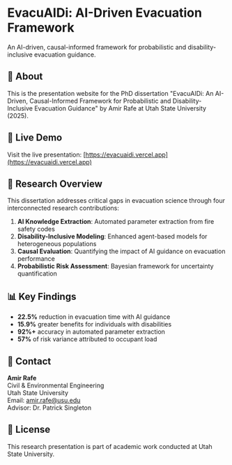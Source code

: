 # EvacuAIDi: AI-Driven Evacuation Framework

An AI-driven, causal-informed framework for probabilistic and disability-inclusive evacuation guidance.

## 📖 About

This is the presentation website for the PhD dissertation "EvacuAIDi: An AI-Driven, Causal-Informed Framework for Probabilistic and Disability-Inclusive Evacuation Guidance" by Amir Rafe at Utah State University (2025).

## 🚀 Live Demo

Visit the live presentation: [https://evacuaidi.vercel.app](https://evacuaidi.vercel.app)

## 🔬 Research Overview

This dissertation addresses critical gaps in evacuation science through four interconnected research contributions:

1. **AI Knowledge Extraction**: Automated parameter extraction from fire safety codes
2. **Disability-Inclusive Modeling**: Enhanced agent-based models for heterogeneous populations
3. **Causal Evaluation**: Quantifying the impact of AI guidance on evacuation performance
4. **Probabilistic Risk Assessment**: Bayesian framework for uncertainty quantification

## 📊 Key Findings

- **22.5%** reduction in evacuation time with AI guidance
- **15.9%** greater benefits for individuals with disabilities
- **92%+** accuracy in automated parameter extraction
- **57%** of risk variance attributed to occupant load

## 📧 Contact

**Amir Rafe**  
Civil & Environmental Engineering  
Utah State University  
Email: amir.rafe@usu.edu  
Advisor: Dr. Patrick Singleton

## 📄 License

This research presentation is part of academic work conducted at Utah State University.

